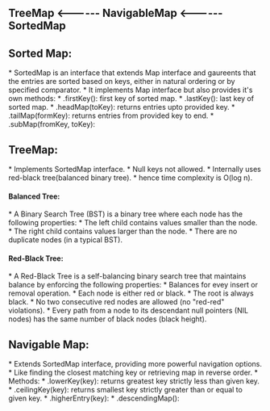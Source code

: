 

<H2>TreeMap <------ NavigableMap <------ SortedMap</H2>

<h2>Sorted Map:</h2>
* SortedMap is an interface that extends Map interface and gaureents that the entries are sorted based on keys, either 
in natural ordering or by specified comparator.
* It implements Map interface but also provides it's own methods:
  * .firstKey(): first key of sorted map.
  * .lastKey(): last key of sorted map.
  * .headMap(toKey): returns entries upto provided key.  
  * .tailMap(formKey): returns entries from provided key to end.
  * .subMap(fromKey, toKey):




<h2>TreeMap:</h2>
* Implements SortedMap interface.
* Null keys not allowed.
* Internally uses red-black tree(balanced binary tree).
* hence time complexity is O(log n).

<h4>Balanced Tree:</h4>
* A Binary Search Tree (BST) is a binary tree where each node has the following properties:
  * The left child contains values smaller than the node.
  * The right child contains values larger than the node.
  * There are no duplicate nodes (in a typical BST).

<h4>Red-Black Tree:</h4>
* A Red-Black Tree is a self-balancing binary search tree that maintains balance by enforcing the following properties:
* Balances for evey insert or removal operation.
  * Each node is either red or black.
  * The root is always black.
  * No two consecutive red nodes are allowed (no "red-red" violations).
  * Every path from a node to its descendant null pointers (NIL nodes) has the same number of black nodes (black height).


<h2>Navigable Map:</h2>
* Extends SortedMap interface, providing more powerful navigation options.
* Like finding the closest matching key or retrieving map in reverse order.
* Methods:
  * .lowerKey(key): returns greatest key strictly less than given key.
  * .ceilingKey(key): returns smallest key strictly greater than or equal to given key.
  * .higherEntry(key):
  * .descendingMap():